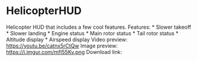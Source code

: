 # HelicopterHUD
Helicopter HUD that includes a few cool features.  Features: * Slower takeoff * Slower landing * Engine status * Main rotor status * Tail rotor status * Altitude display * Airspeed display  Video preview: https://youtu.be/catnx5rCtQw  Image preview: https://i.imgur.com/mfI55Kv.png  Download link:
